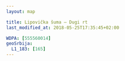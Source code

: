 ```yaml
---
layout: map

title: Lipovička šuma – Dugi rt
last_modified_at: 2018-05-25T17:35:45+02:00

WDPA: [555560014]
geoSrbija:
  L1_183: [165]
---
```

